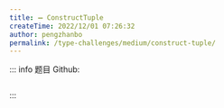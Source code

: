 ```yaml
---
title: ➖ ConstructTuple
createTime: 2022/12/01 07:26:32
author: pengzhanbo
permalink: /type-challenges/medium/construct-tuple/
---
```


::: info 题目
Github: []()

```ts

```

:::
